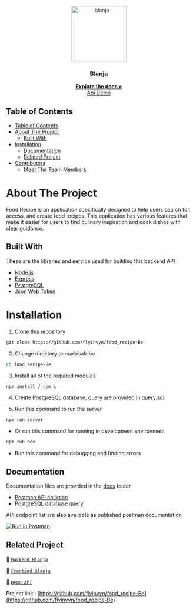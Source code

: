 <br />
<p align="center">
  <div align="center">
    <img height="150" src="https://camo.githubusercontent.com/c0d8f2d6c6efd42798c589a7f3f5535ce1737af7f0c0eddce7f79b6e747535d7/68747470733a2f2f63646e2e646973636f72646170702e636f6d2f6174746163686d656e74732f313130333136373835343635373932393334352f313134393339323335323435373236393239382f72656d6f766562672d707265766965772e706e67" alt="blanja" border="0"/>
  </div>
  <h3 align="center">Blanja</h3>
  <p align="center">
    <a href="https://github.com/flyinvyn/food_recipe-Be"><strong>Explore the docs »</strong></a>
    <br />
    <a href="https://be-blanja-pi.vercel.app/">Api Demo</a>
  </p>
</p>

## Table of Contents

- [Table of Contents](#table-of-contents)
- [About The Project](#about-the-project)
  - [Built With](#built-with)
- [Installation](#installation)
  - [Documentation](#documentation)
  - [Related Project](#related-project)
- [Contributors](#contributors)
  - [Meet The Team Members](#meet-the-team-members)

# About The Project

Food Recipe is an application specifically designed to help users search for, access, and create food recipes. This application has various features that make it easier for users to find culinary inspiration and cook dishes with clear guidance.
## Built With

These are the libraries and service used for building this backend API

- [Node.js](https://nodejs.org)
- [Express](https://expressjs.com)
- [PostgreSQL](https://www.postgresql.org)
- [Json Web Token](https://jwt.io)

# Installation

1. Clone this repository

```sh
git clone https://github.com/flyinvyn/food_recipe-Be
```

2. Change directory to markisak-be

```sh
cd food_recipe-Be
```

3. Install all of the required modules

```sh
npm install / npm i
```

4. Create PostgreSQL database, query are provided in [query.sql](./query.sql)

5. Run this command to run the server

```sh
npm run server
```

- Or run this command for running in development environment

```sh
npm run dev
```

- Run this command for debugging and finding errors


## Documentation

Documentation files are provided in the [docs](./docs) folder

- [Postman API colletion]()
- [PostgreSQL database query](./query.sql)

API endpoint list are also available as published postman documentation

[![Run in Postman](https://run.pstmn.io/button.svg)](https://documenter.getpostman.com/view/25981147/2s9YCAQpyV)

## Related Project

:rocket: [`Backend Blanja`](https://github.com/flyinvyn/food_recipe-Be)

:rocket: [`Frontend Blanja`](https://github.com/flyinvyn/food_recipe-Fe)

:rocket: [`Demo API`](https://food-recipe-be.vercel.app)

Project link : [https://github.com/flyinvyn/food_recipe-Be](https://github.com/flyinvyn/food_recipe-Be)
